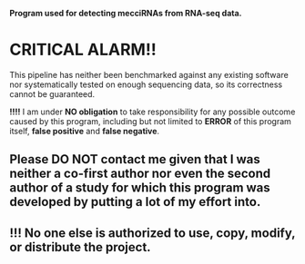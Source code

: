 __Program used for detecting mecciRNAs from RNA-seq data.__
# CRITICAL ALARM!!
This pipeline has neither been benchmarked against any existing software nor systematically tested on enough sequencing data, so its correctness cannot be guaranteed.  

__!!!!__ I am under **NO obligation** to take responsibility for any possible outcome caused by this program, including but not limited to **ERROR** of this program itself, **false positive** and **false negative**.  

## Please __DO NOT__ contact me given that I was neither a co-first author nor even the second author of a study for which this program was developed by putting a lot of my effort into.  

## __!!!__ No one else is authorized to use, copy, modify, or distribute the project. 
